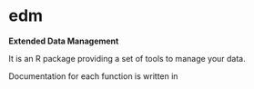 # edm

**Extended Data Management**

It is an R package providing a set of tools to manage your data.

Documentation for each function is written in
